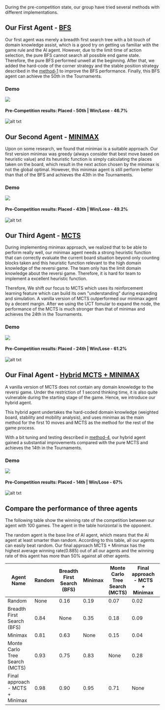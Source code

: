 During the pre-competition state, our group have tried several methods with different implementations.  

## Our First Agent - [BFS](https://github.com/COMP90054-2022S2/comp90054-a3-reversi-ai/blob/Wiki/agents/t_032/Agent_1.py)


Our first agent was merely a breadth first search tree with a bit touch of domain knowledge assist, which is a good try on getting us familiar with the game rule and the AI agent. However, due to the limit time of action selection, the pure BFS cannot search all possible end game state. Therefore, the pure BFS performed unwell at the beginning. After that, we added the hard-code of the corner strategy and the stable position strategy described in the [method-1](https://github.com/COMP90054-2022S2/comp90054-a3-reversi-ai/wiki/2.1-Method-1---Breadth-First-Search) to improve the BFS performance. Finally, this BFS agent can achieve the 50th in the Tournaments.

### Demo

![](https://github.com/COMP90054-2022S2/comp90054-a3-reversi-ai/blob/Wiki/wiki-template/images/agent_1.gif)

#### Pre-Competition results: Placed - 50th | Win/Lose - 46.7%

![alt txt](https://github.com/COMP90054-2022S2/comp90054-a3-reversi-ai/blob/Wiki/wiki-template/images/50_BFS_47percent.png)


## Our Second Agent - [MINIMAX](https://github.com/COMP90054-2022S2/comp90054-a3-reversi-ai/blob/Wiki/agents/t_032/Agent_2.py)


Upon on some research, we found that minimax is a suitable approach. Our first version minimax was greedy (always consider that best move based on heuristic value) and its heuristic function is simply calculating the places taken on the board, which result in the next action chosen by the minimax is not the global optimal. However, this minimax agent is still perform better than that of the BFS and achieves the 43th in the Tournaments.

### Demo

![](https://github.com/COMP90054-2022S2/comp90054-a3-reversi-ai/blob/Wiki/wiki-template/images/agent_2.gif)

#### Pre-Competition results: Placed - 43th | Win/Lose - 49.2%

![alt txt](https://github.com/COMP90054-2022S2/comp90054-a3-reversi-ai/blob/Wiki/wiki-template/images/43_minimax_50percent.png)



## Our Third Agent - [MCTS](https://github.com/COMP90054-2022S2/comp90054-a3-reversi-ai/blob/Wiki/agents/t_032/Agent_3.py)


During implementing minimax approach, we realized that to be able to perform really well, our minimax agent needs a strong heuristic function that can correctly evaluate the current board situation beyond only counting blocks taken and this heuristic function relevant to the high domain knowledge of the reversi game. The team only has the limit domain knowledge about the reversi game. Therefore, it is hard for team to implement a excellent heuristic function.

Therefore, We shift our focus to MCTS which uses its reinforcement learning feature which can build its own "understanding" during expanding and simulation. A vanilla version of MCTS outperformed our minimax agent by a decent margin. After we using the UCT fomular to expand the node, the performance of the MCTS is much stronger than that of minimax and achieves the 24th in the Tournaments.

### Demo

![](https://github.com/COMP90054-2022S2/comp90054-a3-reversi-ai/blob/Wiki/wiki-template/images/agent_3.gif)

#### Pre-Competition results: Placed - 24th | Win/Lose - 61.2%

![alt txt](https://github.com/COMP90054-2022S2/comp90054-a3-reversi-ai/blob/Wiki/wiki-template/images/24_mcts.png)


## Our Final Agent - [Hybrid MCTS + MINIMAX](https://github.com/COMP90054-2022S2/comp90054-a3-reversi-ai/blob/Wiki/agents/t_032/Agent_4.py)


A vanilla version of MCTS does not contain any domain knowledge to the reversi game. Under the restriction of 1 second thinking time, it is also quite vulnerable during the starting stage of the game. Hence, we introduce our hybrid agent.

This hybrid agent undertakes the hard-coded domain knowledge (weighted board, stability and mobility analysis), and uses minimax as the main method for the first 10 moves and MCTS as the method for the rest of the game process.

With a bit tuning and testing described in [method-4](https://github.com/COMP90054-2022S2/comp90054-a3-reversi-ai/wiki/2.4-Method-4---Monte-Carlo-Tree-Search-Plus-Minimax), our hybrid agent gained a substantial improvements compared with the pure MCTS and achieves the 14th in the Tournaments.

### Demo

![](https://github.com/COMP90054-2022S2/comp90054-a3-reversi-ai/blob/Wiki/wiki-template/images/agent_4.gif)

#### Pre-Competition results: Placed - 14th | Win/Lose - 67%

![alt txt](https://github.com/COMP90054-2022S2/comp90054-a3-reversi-ai/blob/Wiki/wiki-template/images/17_minimax+mcts_67percent.png)

## Compare the performance of three agents
The following table show the winning rate of the competition between our agent with 100 games. The agent in the table horizontal is the opponent. 

The random agent is the base line of AI agent, which means that the AI agent at least smarter than random. According to this table, all our agents can easily beat random. Our final approach MCTS + Minimax has the highest average winning rate(0.885) out of all our agents and the winning rate of this agent has more than 50% against all other agents.

| Agent Name                      | Random | Breadth First Search (BFS) | Minimax | Monte Carlo Tree Search (MCTS) | Final approach - MCTS + Minimax | Average |
|---------------------------------|--------|----------------------------|---------|--------------------------------|---------------------------------|---------|
| Random                          | None   | 0.16                       | 0.19    | 0.07                           | 0.02                            | 0.11    |
| Breadth First Search (BFS)      | 0.84   | None                       | 0.35    | 0.18                           | 0.09                            | 0.365   |
| Minimax                         | 0.81   | 0.63                       | None    | 0.15                           | 0.04                            | 0.4075  |
| Monte Carlo Tree Search (MCTS)  | 0.93   | 0.75                       | 0.83    | None                           | 0.28                            | 0.6975  | 
| Final approach - MCTS + Minimax | 0.98   | 0.90                       | 0.95    | 0.71                           | None                            | 0.885   |
